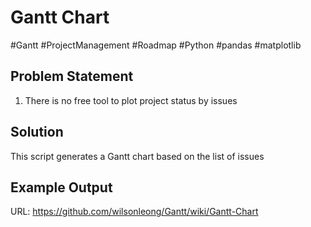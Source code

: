 # Gantt Chart

#Gantt #ProjectManagement #Roadmap
#Python #pandas #matplotlib

## Problem Statement
1. There is no free tool to plot project status by issues

## Solution
This script generates a Gantt chart based on the list of issues

## Example Output
URL: https://github.com/wilsonleong/Gantt/wiki/Gantt-Chart
